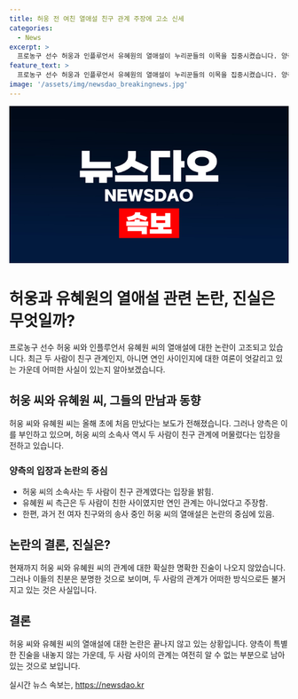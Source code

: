 ```yaml
---
title: 허웅 전 여친 열애설 친구 관계 주장에 고소 신세
categories:
  - News
excerpt: >
  프로농구 선수 허웅과 인플루언서 유혜원의 열애설이 누리꾼들의 이목을 집중시켰습니다. 양측은 사실이 아니라는 입장을 밝혔고, 유혜원은 친한 사이지만 연인은 아니라고 밝히며, 허웅의 소속사도 두 사람이 친구 관계라고 전했습니다. 허웅 씨의 전 여자친구와의 송사 중에 나온 열애설은 관심을 끌고 있습니다. #허웅 #유혜원 #열애설 #농구선수 #MBN #굿모닝MBN #인터넷와글와글
feature_text: >
  프로농구 선수 허웅과 인플루언서 유혜원의 열애설이 누리꾼들의 이목을 집중시켰습니다. 양측은 사실이 아니라는 입장을 밝혔고, 유혜원은 친한 사이지만 연인은 아니라고 밝히며, 허웅의 소속사도 두 사람이 친구 관계라고 전했습니다. 허웅 씨의 전 여자친구와의 송사 중에 나온 열애설은 관심을 끌고 있습니다. #허웅 #유혜원 #열애설 #농구선수 #MBN #굿모닝MBN #인터넷와글와글
image: '/assets/img/newsdao_breakingnews.jpg'
---
```


<p><img src="/assets/img/newsdao_breakingnews.jpg" alt="implanttips 속보" /></p>

<h1>허웅과 유혜원의 열애설 관련 논란, 진실은 무엇일까?</h1>

<p data-ke-size="size16">프로농구 선수 허웅 씨와 인플루언서 유혜원 씨의 열애설에 대한 논란이 고조되고 있습니다. 최근 두 사람이 친구 관계인지, 아니면 연인 사이인지에 대한 여론이 엇갈리고 있는 가운데 어떠한 사실이 있는지 알아보겠습니다.</p>

<h2 data-ke-size="size26">허웅 씨와 유혜원 씨, 그들의 만남과 동향</h2>

<p data-ke-size="size16">허웅 씨와 유혜원 씨는 올해 초에 처음 만났다는 보도가 전해졌습니다. 그러나 양측은 이를 부인하고 있으며, 허웅 씨의 소속사 역시 두 사람이 친구 관계에 머물렀다는 입장을 전하고 있습니다.</p>

<h3 data-ke-size="size24">양측의 입장과 논란의 중심</h3>

<ul>
  <li>허웅 씨의 소속사는 두 사람이 친구 관계였다는 입장을 밝힘.</li>
  <li>유혜원 씨 측근은 두 사람이 친한 사이였지만 연인 관계는 아니었다고 주장함.</li>
  <li>한편, 과거 전 여자 친구와의 송사 중인 허웅 씨의 열애설은 논란의 중심에 있음.</li>
</ul>

<h2 data-ke-size="size26">논란의 결론, 진실은?</h2>

<p data-ke-size="size16">현재까지 허웅 씨와 유혜원 씨의 관계에 대한 확실한 명확한 진술이 나오지 않았습니다. 그러나 이들의 친분은 분명한 것으로 보이며, 두 사람의 관계가 어떠한 방식으로든 불거지고 있는 것은 사실입니다.</p>

<h2 data-ke-size="size26">결론</h2>

<p data-ke-size="size16">허웅 씨와 유혜원 씨의 열애설에 대한 논란은 끝나지 않고 있는 상황입니다. 양측이 특별한 진술을 내놓지 않는 가운데, 두 사람 사이의 관계는 여전히 알 수 없는 부분으로 남아 있는 것으로 보입니다.</p>
실시간 뉴스 속보는, <a href="https://newsdao.kr" rel="dofollow">https://newsdao.kr</a>



